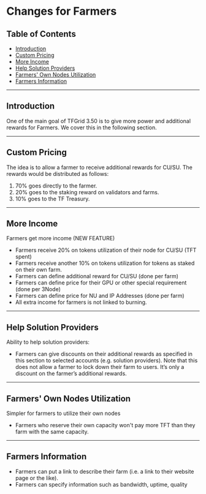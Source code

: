 <h1> Changes for Farmers </h1>

<h2> Table of Contents </h2>

- [Introduction](#introduction)
- [Custom Pricing](#custom-pricing)
- [More Income](#more-income)
- [Help Solution Providers](#help-solution-providers)
- [Farmers' Own Nodes Utilization](#farmers-own-nodes-utilization)
- [Farmers Information](#farmers-information)

***

## Introduction

One of the main goal of TFGrid 3.50 is to give more power and additional rewards for Farmers. We cover this in the following section.

***

## Custom Pricing

The idea is to allow a farmer to receive additional rewards for CU/SU. The rewards would be distributed as follows:

1. 70% goes directly to the farmer.
2. 20% goes to the staking reward on validators and farms.
3. 10% goes to the TF Treasury.

***

## More Income

Farmers get more income (NEW FEATURE)

* Farmers receive 20% on tokens utilization of their node for CU/SU (TFT spent)
* Farmers receive another 10% on tokens utilization for tokens as staked on their own farm.
* Farmers can define additional reward for CU/SU (done per farm)
* Farmers can define price for their GPU or other special requirement (done per 3Node)
* Farmers can define price for NU and IP Addresses (done per farm)
* All extra income for farmers is not linked to burning.
***
## Help Solution Providers

Ability to help solution providers:
  
* Farmers can give discounts on their additional rewards as specified in this section to selected accounts (e.g. solution providers). Note that this does not allow a farmer to lock down their farm to users. It’s only a discount on the farmer’s additional rewards.
***
## Farmers' Own Nodes Utilization

Simpler for farmers to utilize their own nodes

* Farmers who reserve their own capacity won't pay more TFT than they farm with the same capacity.
***
## Farmers Information

* Farmers can put a link to describe their farm (i.e. a link to their website page or the like).
* Farmers can specify information such as bandwidth, uptime, quality 